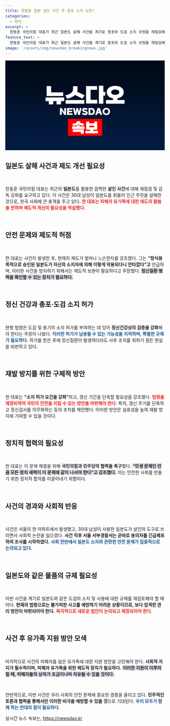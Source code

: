 ```yaml
---
title: 한동훈 일본 살인 사건 후 총포 소지 논란!
categories:
  - 정치
excerpt: >
  한동훈 국민의힘 대표가 최근 일본도 살해 사건을 계기로 총포와 도검 소지 규정을 재점검해야 한다고 주장했습니다. 이로 인해 시민 안전을 위한 법 개선의 필요성이 대두되고 있으며, 민생 문제 해결을 위해 정치적 협력을 촉구하고 있습니다.
feature_text: >
  한동훈 국민의힘 대표가 최근 일본도 살해 사건을 계기로 총포와 도검 소지 규정을 재점검해야 한다고 주장했습니다. 이로 인해 시민 안전을 위한 법 개선의 필요성이 대두되고 있으며, 민생 문제 해결을 위해 정치적 협력을 촉구하고 있습니다.
image: '/assets/img/newsdao_breakingnews.jpg'
---
```


<p><img src="/assets/img/newsdao_breakingnews.jpg" alt="implanttips 속보" /></p>

<h2 data-ke-size="size26">일본도 살해 사건과 제도 개선 필요성</h2>

<p data-ke-size="size16">&nbsp;</p>

<p>한동훈 국민의힘 대표는 최근의 <b>일본도</b>를 활용한 끔찍한 <b>살인 사건</b>에 대해 재점검 및 감독 강화를 요구하고 있다. 이 사건은 30대 남성이 일본도를 휘둘러 인근 주민을 살해한 것으로, 한국 사회에 큰 충격을 주고 있다. <b><span style="color: #ee2323;">한 대표는 피해자 유가족에 대한 애도의 말씀을 전하며 제도적 개선의 필요성을 역설했다.</span></b></p>

<p data-ke-size="size16">&nbsp;</p>

<h2 data-ke-size="size26">안전 문제와 제도적 허점</h2>

<p data-ke-size="size16">&nbsp;</p>

<p>한 대표는 사건이 발생한 후, 현재의 제도가 얼마나 느슨한지를 강조했다. 그는 <b>“장식용 목적으로 승인된 일본도가 자신의 소지자에 의해 이렇게 악용되다니 안타깝다”고</b> 언급하며, 이러한 사건을 방지하기 위해서는 제도적 보완이 필요하다고 주장했다. <b><span style="background-color: #21538527;">정신질환 병력을 확인할 수 있는 장치가 필요하다.</span></b></p>

<p data-ke-size="size16">&nbsp;</p>

<h2 data-ke-size="size26">정신 건강과 총포·도검 소지 허가</h2>

<p data-ke-size="size16">&nbsp;</p>

<p>현행 법령은 도검 및 총기의 소지 허가를 부여하는 데 있어 <b>정신건강상의 검증을 강화</b>해야 한다는 주장이 나왔다. <b><span style="color: #1a5490;">이러한 허가가 남용될 수 있는 가능성을 지적하며, 특별한 규제가 필요하다.</span></b> 허가를 받은 후에 정신질환이 발생하더라도 사후 조치를 취하기 힘든 현실을 비판하고 있다.</p>

<p data-ke-size="size16">&nbsp;</p>

<h2 data-ke-size="size26">재발 방지를 위한 구체적 방안</h2>

<p data-ke-size="size16">&nbsp;</p>

<p>한 대표는 <b>“소지 허가 요건을 강화”</b>하고, 갱신 기간을 단축할 필요성을 강조했다. <b><span style="color: #ee2323;">법령을 재정비하여 국민의 안전을 지킬 수 있는 방안을 마련해야 한다.</span></b> 특히, 갱신 주기를 단축하고 정신검사를 의무화하는 등의 조치를 제안했다. 이러한 방안은 실효성을 높여 재발 방지에 기여할 수 있을 것이다. </p>

<p data-ke-size="size16">&nbsp;</p>

<h2 data-ke-size="size26">정치적 협력의 필요성</h2>

<p data-ke-size="size16">&nbsp;</p>

<p>한 대표는 이 문제 해결을 위해 <b>국민의힘과 민주당의 협력을 촉구</b>했다. <b><span style="background-color: #21538527;">“민생 문제인 만큼 모든 정치 세력이 이 문제에 같이 나서야 한다”고 강조했다.</span></b> 이는 안전한 사회를 만들기 위한 정치적 합의를 이끌어내기 위함이다.</p>

<p data-ke-size="size16">&nbsp;</p>

<h2 data-ke-size="size26">사건의 경과와 사회적 반응</h2>

<p data-ke-size="size16">&nbsp;</p>

<p>사건은 서울의 한 아파트에서 발생했고, 30대 남성이 사용한 일본도가 살인의 도구로 쓰이면서 사회적 논란을 일으켰다. <b>사건 직후 서울 서부경찰서는 곧바로 용의자를 긴급체포하여 조사를 시작하였다.</b> <b><span style="color: #1a5490;">사회 전반에서 일본도 소지와 관련한 안전 문제가 집중적으로 논의되고 있다.</span></b></p>

<p data-ke-size="size16">&nbsp;</p>

<h2 data-ke-size="size26">일본도와 같은 물품의 규제 필요성</h2>

<p data-ke-size="size16">&nbsp;</p>

<p>이번 사건을 계기로 일본도와 같은 도검의 소지 및 사용에 대한 규제를 재검토해야 할 때이다. <b>현재의 법령으로는 불가피한 사고를 예방하기 어려운 상황이므로, 보다 엄격한 관리 방안이 마련되어야 한다.</b> <b><span style="color: #ee2323;">즉각적으로 새로운 법안이 논의되고 제정되어야 한다.</span></b></p>

<p data-ke-size="size16">&nbsp;</p>

<h2 data-ke-size="size26">사건 후 유가족 지원 방안 모색</h2>

<p data-ke-size="size16">&nbsp;</p>

<p>마지막으로 사건의 피해자를 잃은 유가족에 대한 지원 방안을 고민해야 한다. <b>사회적 지지가 필수적이며, 피해자 유가족을 위한 제도적 장치가 필요하다.</b> <b><span style="background-color: #21538527;">이러한 지원이 이루어질 때, 피해자들의 상처가 조금이나마 치유될 수 있을 것이다.</span></b></p>

<p data-ke-size="size16">&nbsp;</p>

<p>전반적으로, 이번 사건은 우리 사회의 안전 문제에 중요한 경종을 울리고 있다. <b>민주적인 토론과 협력을 통해서만 이러한 비극을 예방할 수 있을 것</b>으로 기대된다. <b><span style="color: #1a5490;">우리 모두가 함께 하는 연대의 힘이 필요하다.</span></b></p>
실시간 뉴스 속보는, <a href="https://newsdao.kr" rel="dofollow">https://newsdao.kr</a>


